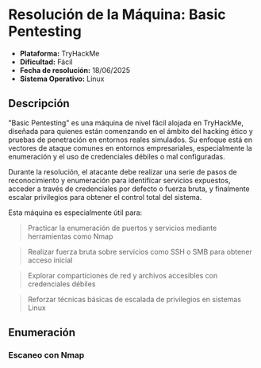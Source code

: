 # Resolución de la Máquina: Basic Pentesting

- **Plataforma:** TryHackMe
- **Dificultad:** Fácil
- **Fecha de resolución:** 18/06/2025
- **Sistema Operativo:** Linux


## Descripción

"Basic Pentesting" es una máquina de nivel fácil alojada en TryHackMe, diseñada para quienes están comenzando en el ámbito del hacking ético y pruebas de penetración en entornos reales simulados. Su enfoque está en vectores de ataque comunes en entornos empresariales, especialmente la enumeración y el uso de credenciales débiles o mal configuradas.

Durante la resolución, el atacante debe realizar una serie de pasos de reconocimiento y enumeración para identificar servicios expuestos, acceder a través de credenciales por defecto o fuerza bruta, y finalmente escalar privilegios para obtener el control total del sistema.

Esta máquina es especialmente útil para:

> Practicar la enumeración de puertos y servicios mediante herramientas como Nmap

> Realizar fuerza bruta sobre servicios como SSH o SMB para obtener acceso inicial

> Explorar comparticiones de red y archivos accesibles con credenciales débiles

> Reforzar técnicas básicas de escalada de privilegios en sistemas Linux


## Enumeración

### Escaneo con Nmap
